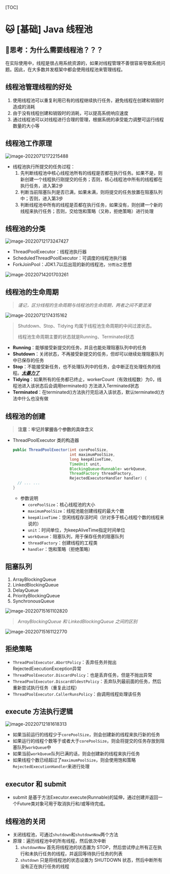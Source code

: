 [TOC]

# 🐱 [基础] Java 线程池

## 🤔思考：为什么需要线程池？？？

​		在实际使用中，线程是很占用系统资源的，如果对线程管理不善很容易导致系统问题。因此，在大多数并发框架中都会使用线程池来管理线程。

## 线程池管理线程的好处

1. 使用线程池可以重复利用已有的线程继续执行任务，避免线程在创建和销毁时造成的消耗
2. 由于没有线程创建和销毁时的消耗，可以提高系统响应速度
3. 通过线程池可以对线程进行合理的管理，根据系统的承受能力调整可运行线程数量的大小等

## 线程池工作原理

![image-20220712172215488](images/image-20220712172215488.png)

- 线程池执行所提交的任务过程：
  1. 先判断线程池中核心线程池所有的线程是否都在执行任务。如果不是，则新创建一个线程执行刚提交的任务；否则，核心线程池中所有的线程都在执行任务，进入第2步
  2. 判断当前阻塞队列是否已满，如果未满，则将提交的任务放置在阻塞队列中；否则，进入第3步
  3. 判断线程池中所有的线程是否都在执行任务，如果没有，则创建一个新的线程来执行任务；否则，交给饱和策略（又称，拒绝策略）进行处理

## 线程池的分类

![image-20220712173247427](images/image-20220712173247427.png)

- ThreadPoolExecutor：线程池执行器
- ScheduledThreadPoolExecutor：可调度的线程池执行器
- ForkJoinPool：JDK1.7以后出现的新的线程池，`分而治之`思想

![image-20220714201703261](images/image-20220714201703261.png)

##  线程池的生命周期

> *谨记，区分线程的生命周期与线程池的生命周期，两者之间不要混淆*

![image-20220712174315162](images/image-20220712174315162.png)

> Shutdown、Stop、Tidying 均属于线程池生命周期的中间过渡状态。
>
> 线程池生命周期主要的状态就是Running、Terminated状态

- **Running**：能够接受新提交的任务，并且也能处理阻塞队列中的任务
- **Shutdown**：关闭状态，不再接受新提交的任务，但却可以继续处理阻塞队列中已保存的任务
- **Stop**：不能接受新任务，也不处理队列中的任务，会中断正在处理任务的线程。***<u>太暴力了</u>***
- **Tidying**：如果所有的任务都已终止，workerCount（有效线程数）为0，线程池进入该状态后会调用terminated() 方法进入Terminated状态
- **Terminated**：在terminated()方法执行完后进入该状态，默认terminated()方法中什么也没有做

## 线程池的创建

> **注意：牢记并掌握各个参数的具体含义**

- ThreadPoolExecutor 类的构造器

  ```java
  public ThreadPoolExector(int corePoolSize,
                           int maximumPoolSize,
                           long keepAliveTime,
                           TimeUnit unit,
                           BlockingQueue<Runnable> workQueue,
                           ThreadFactory threadFactory,
                           RejectedExecutorHandler handler) {
    // ... ...
  }
  ```

  - 参数说明
    - `corePoolSize`：核心线程池的大小
    - `maximumPoolSize`：线程池能创建线程的最大个数
    - `keepAliveTime`：空闲线程存活时间（针对多于核心线程个数的线程来说的）
    - `unit`：时间单位，为keepAliveTime指定时间单位
    - `workQueue`：阻塞队列，用于保存任务的阻塞队列
    - `threadFactory`：创建线程的工程类
    - `handler`：饱和策略（拒绝策略）

## 阻塞队列

1. ArrayBlockingQueue
2. LinkedBlockingQueue
3. DelayQueue
4. PriorityBlockingQueue
5. SynchronousQueue

![image-20220715161102820](images/image-20220715161102820.png)

> *ArrayBlockingQueue 和 LinkedBlockingQueue 之间的区别*

![image-20220715161122770](images/image-20220715161122770.png)

## 拒绝策略

- `ThreadPoolExecutor.AbortPolicy`：丢弃任务并抛出 RejectedExecutionException异常
- `ThreadPoolExecutor.DiscardPolicy`：也是丢弃任务，但是不抛出异常
- `ThreadPoolExecutor.DiscardOldestPolicy`：丢弃队列最前面的任务，然后重新尝试执行任务（重复此过程）
- `ThreadPoolExecutor.CallerRunsPolicy`：由调用线程处理该任务

## execute 方法执行逻辑

![image-20220712181618313](images/image-20220712181618313.png)

- 如果当前运行的线程少于`corePoolSize`，则会创建新的线程来执行新的任务
- 如果运行的线程个数等于或者大于`corePoolSize`，则会将提交的任务存放到阻塞队列`workQueue`中
- 如果当前`workQueue`队列已满的话，则会创建新的线程来执行任务
- 如果线程个数已经超过了`maximumPoolSize`，则会使用饱和策略`RejectedExecutionHandler`来进行处理

## executor 和 submit

- submit 是基于方法Executor.execute(Runnable)的延伸，通过创建并返回一个Future类对象可用于取消执行和/或等待完成。

## 线程池的关闭

- 关闭线程池，可通过`shutdown`和`shutdownNow`两个方法
- 原理：遍历线程池中的所有线程，然后依次中断
  1. `shutdownNow` 首先将线程池的状态置为 STOP，然后尝试停止所有正在执行和未执行任务的线程，并返回等待执行任务的列表
  2. `shutdown` 只是将线程池的状态设置为 SHUTDOWN 状态，然后中断所有没有正在执行任务的线程